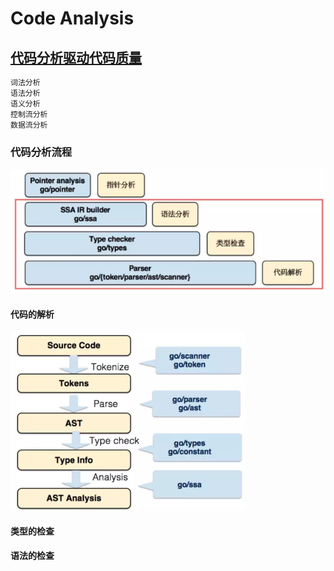 # Code Analysis

## [代码分析驱动代码质量](https://blog.csdn.net/RA681t58CJxsgCkJ31/article/details/82782895)
```md
词法分析
语法分析
语义分析
控制流分析
数据流分析
```
### 代码分析流程
![](_pic/code-analysis-1.png)

#### 代码的解析
![](_pic/code-analysis-2.png)
#### 类型的检查
#### 语法的检查


